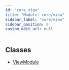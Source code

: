 ```yaml
---
id: "core_view"
title: "Module: core/view"
sidebar_label: "core/view"
sidebar_position: 0
custom_edit_url: null
---
```


## Classes

- [ViewModule](../classes/core_view.ViewModule.md)
